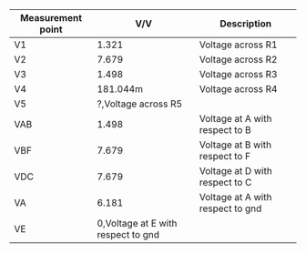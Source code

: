 |Measurement point|V/V|Description|
|---|---|---|
|V1|1.321|Voltage across R1|
|V2|7.679|Voltage across R2|
|V3|1.498|Voltage across R3|
|V4|181.044m|Voltage across R4|
|V5|?,Voltage across R5|
|VAB|1.498|Voltage at A with respect to B|
|VBF|7.679|Voltage at B with respect to F|
|VDC|7.679|Voltage at D with respect to C|
|VA|6.181|Voltage at A with respect to gnd|
|VE|0,Voltage at E with respect to gnd|